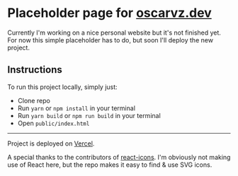 # Placeholder page for [oscarvz.dev](https://oscarvz.dev)

Currently I'm working on a nice personal website but it's not finished yet.
For now this simple placeholder has to do, but soon I'll deploy the new project.

## Instructions

To run this project locally, simply just:

- Clone repo
- Run `yarn` or `npm install` in your terminal
- Run `yarn build` or `npm run build` in your terminal
- Open `public/index.html`

---

Project is deployed on [Vercel](https://vercel.com).

A special thanks to the contributors of [react-icons](https://github.com/react-icons/react-icons). I'm obviously not making use of React here, but the repo makes it easy to find & use SVG icons.
